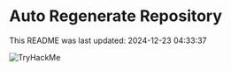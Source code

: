# Auto Regenerate Repository

This README was last updated: 2024-12-23 04:33:37

 ![TryHackMe](https://tryhackme.com/badge/533634)